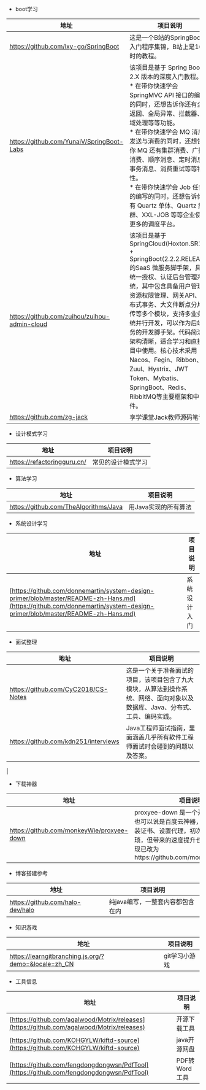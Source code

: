 
* boot学习

|地址|项目说明|
|---|---|
|https://github.com/lxy-go/SpringBoot|这是一个B站的SpringBoot的入门程序集锦，B站上是16小时的教程。|
|https://github.com/YunaiV/SpringBoot-Labs|该项目是基于 Spring Boot 2.X 版本的深度入门教程。<br>* 在带你快速学会 SpringMVC API 接口的编写的同时，还想告诉你还有全局返回、全局异常、拦截器、跨域处理等等功能。<br>* 在带你快速学会 MQ 消息的发送与消费的同时，还想告诉你 MQ 还有集群消费、广播消费、顺序消息、定时消息、事务消息、消费重试等等特性。<br> * 在带你快速学会 Job 任务的编写的同时，还想告诉你还有 Quartz 单体、Quartz 集群、XXL-JOB 等等企业使用更多的调度平台。|
|https://github.com/zuihou/zuihou-admin-cloud|该项目是基于SpringCloud(Hoxton.SR1) + SpringBoot(2.2.2.RELEASE) 的SaaS 微服务脚手架，具有统一授权、认证后台管理系统，其中包含具备用户管理、资源权限管理、网关API、分布式事务、大文件断点分片续传等多个模块，支持多业务系统并行开发，可以作为后端服务的开发脚手架。代码简洁，架构清晰，适合学习和直接项目中使用。核心技术采用Nacos、Fegin、Ribbon、Zuul、Hystrix、JWT Token、Mybatis、SpringBoot、Redis、RibbitMQ等主要框架和中间件。|
|https://github.com/zg-jack|享学课堂Jack教师源码笔记|

* 设计模式学习

|地址|项目说明|
|---|---|
|https://refactoringguru.cn/|常见的设计模式学习|





* 算法学习

|地址|项目说明|
|---|---|
|https://github.com/TheAlgorithms/Java|用Java实现的所有算法|

* 系统设计学习

|地址|项目说明|
|---|---|
|[https://github.com/donnemartin/system-design-primer/blob/master/README-zh-Hans.md](https://github.com/donnemartin/system-design-primer/blob/master/README-zh-Hans.md)|系统设计入门|


* 面试整理

|地址|项目说明|
|---|---|
|https://github.com/CyC2018/CS-Notes|这是一个关于准备面试的项目，该项目包含了九大模块，从算法到操作系统、网络、面向对象以及数据库、Java、分布式、工具、编码实践。|
|https://github.com/kdn251/interviews|Java工程师面试指南，里面涵盖几乎所有软件工程师面试时会碰到的问题以及答案。
|

* 下载神器

|地址|项目说明|
|---|---|
|https://github.com/monkeyWie/proxyee-down|proxyee-down 是一个开源的下载神器，也可以说是百度云神器，不过，它需要安装证书、设置代理，初次使用会略显繁琐，但带来的速度提升也是显而易见的。现已改为https://github.com/monkeyWie/gopeed|

* 博客搭建参考

|地址|项目说明|
|---|---|
|https://github.com/halo-dev/halo|纯java编写，一整套内容都包含在内|


* 知识游戏

|地址|项目说明|
|---|---|
|https://learngitbranching.js.org/?demo=&locale=zh_CN|git学习小游戏|


* 工具信息

|地址|项目说明|
|---|---|
|[https://github.com/agalwood/Motrix/releases](https://github.com/agalwood/Motrix/releases)|开源下载工具|
|[https://github.com/KOHGYLW/kiftd-source](https://github.com/KOHGYLW/kiftd-source)|  java开源网盘 |
|[https://github.com/fengdongdongwsn/PdfTool](https://github.com/fengdongdongwsn/PdfTool)|  PDF转Word工具 |








